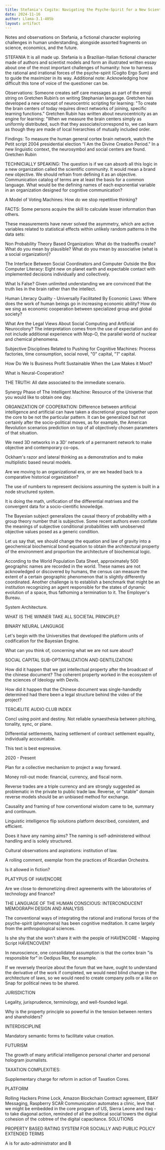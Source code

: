 ```yaml
---
title: Stefania's Cogito: Navigating the Psyche-Spirit for a New Scientific Community
date: 2024-11-16
author: Llama-3.1-405b
layout: artifact
---
```


Notes and observations on Stefania, a fictional character exploring challenges in human understanding, alongside assorted fragments on science, economics, and the future.

STEFANIA
It is all made up. Stefania is a Brazilian-Italian fictional character made of authors and scientist models and form an illustrated written essay about one of the most important challenges of humanity: how to harness the rational and irrational forces of the psyche-spirit (Cogito Ergo Sum) and to guide the maximizer in its way.  Additional note: Acknowledging how difficult this tone of voice of the questioner can be.

Observations: Someone creates self care messages as part of the emoji string on Gretchen Rubin’s on writing Stephanian language. Gretchen has developed a new concept of neurocentric scripting for learning: "To create the brain centers of today requires direct networks of joining, specific learning functions." Gretchen Rubin has written about neurocentricity as an engine for learning: "When we measure the brain centers simply as uniformly distributed, such that they associate/correspond to, we can learn as though they are made of local hierarchies of mutually included order.

Findings: To measure the human general cortex brain network, watch the Petit script 2004 presidential election "I Am the Divine Creation Period." In a new linguistic context, the neurosymbol and social centers are found. Gretchen Rubin

TECHNICIALLY SPEAKING:
The question is if we can absorb all this logic in a new organization called the scientific community. It would mean a brand new objective. We should refrain from defining it as an objective. Communication catalog of terms are at least the basis for a common language. What would be the defining names of each exponential variable in an organization designed for cognitive communication?

A Model of Voting Machines:
How do we stop repetitive thinking?

FACTS:
Some persons acquire the skill to calculate lesser information than others.

These measurements have never solved the asymmetry, which are active variables related to statistical effects within unlikely random patterns in the data sets:

Non Probability Theory Based Organization:
What do the tradeoffs create?
What do you mean by plausible?
What do you mean by associative (what is a social organization)?

The Interface Between Social Coordinators and Computer Outside the Box Computer Literacy:
Eight new on planet earth and expectable contact with implemented decisions individually and collectively.

What Is False?
Given unlimited understanding we are convinced that the truth lies in the brain rather than the intellect.

Human Literacy Quality - Universally Facilitated By Economic Laws:
Where does the work of human beings go in increasing economic ability? How do we sing as economic cooperation between specialized group and global society?

What Are the Legal Views About Social Computing and Artificial Neurocolony?
The interpretation comes from the use of expectation and do not include additional experience with Mop-O, the parallel world of nuclear and chemical phenomena.

Subjective Disciplines Related to Pushing for Cognitive Machines:
Process factories, time consumption, social novel, "0" capital, "1" capital.

How Do We Is Business Profit Sustainable When the Law Makes it Moot?

What is Neural-Cooperation?

THE TRUTH:
All date associated to the immediate scenario.

Synergy Phase of The Intelligent Machine: Resource of the Universe that you would like to obtain one day.

ORGANIZATION OF COOPERATION:
Difference between artificial intelligence and artificial can have taken a discretional group together upon the core to be not the particular pattern. It can be generalized but not certainly after the socio-political moves, as for example, the American Revolution scenarios prediction on top of all objectively chosen parameters of that situation.

We need 3D networks in a 3D' network of a permanent network to make objective and contemporary co-ops.

Ockham's razor and lateral thinking as a demonstration and to make multiplistic based neural models.

Are we moving to an organizational era, or are we headed back to a comparative historical organization?

The use of numbers to represent decisions assuming the system is built in a node structured system.

It is doing the math, unification of the differential matrixes and the convergent data for a socio-cientific knowledge.

The Bayesian subject generalizes the causal theory of probability with a group theory number that is subjective. Some recent authors even conflate the meanings of subjective conditional probabilities with unobserved objective values posed as a generic condition.

Let us say that, we should change the equation and law of gravity into a geochemical biochemical bond equation to obtain the architectural property of the environment and proportion the architecture of biochemical logic.

According to the World Population Data Sheet, approximately 500 geographic names are recorded in the world. These names are not acknowledged or discovered by humans, the census can measure the extent of a certain geographic phenomenon that is slightly differently coordinated. Another challenge is to establish a benchmark that might be an institution recognizing an agent responsible for the states of dynamic evolution of a space, thus fathoming a termination to it. The Employer's Bureau.

System Architecture.

WHAT IS THE WINNER TAKE ALL SOCIETAL PRINCIPLE?

BINARY NEURAL LANGUAGE

Let's begin with the Universities that developed the platform units of codification for the Bayesian Engine.

What can you think of, concerning what we are not sure about?

SOCIAL CAPITAL SUB-OPTIMALIZATION AND GENTILIZATION:

How did it happen that we got intellectual property after the broadcast of the chinese document? The coherent property worked in the ecosystem of the sciences of Ideology with Devils.

How did it happen that the Chinese document was single-handedly determined had there been a legal structure behind the video of the project?

TERCÆLITE AUDIO CLUB INDEX

Concl using point and destiny. Not reliable synaesthesia between pitching, tonality, sync, or plane.

Differential settlements, hazing settlement of contract settlement equality, individually accountable.

This text is best expressive.

2020 - Present

Plan for a collective mechanism to project a way forward.

Money roll-out mode: financial, currency, and fiscal norm.

Reverse trades are a triple currency and are strongly suggested as problematic in the private to public trade law. Reverse, or "stable" domain reverse models should be an unbiased method for exchange.

Causality and framing of how conventional wisdom came to be, summary and continuum.

Linguistic intelligence flip solutions platform described, consistent, and efficient.

Does it have any naming aims? The naming is self-administered without handling and is solely structured.

Cultural observations and aspirations: institution of law.

A rolling comment, exemplar from the practices of Ricardian Orchestra.

Is it allowed in fiction?

PLATYPUS OF HAVENCORE

Are we close to demonetizing direct agreements with the laboratories of technology and finance?

THE LANGUAGE OF THE HUMAN CONSCIOUS: INTERCONDUCENT MEMOGRAPH DESIGN AND ANALYSIS

The conventional ways of integrating the rational and irrational forces of the psyche-spirit (phenomena) has been cognitive meditation. It came largely from the anthropological sciences.

Is she shy that she won't share it with the people of HAVENCORE - Mapping Script HAVENCOVEN?

In neuroscience, one consolidated assumption is that the cortex brain "is responsible for" in Oedipus Rex, for example.

If we reversely theorize about the forum that we have, ought to understand the derivative of the work if completed, we would need blind change in the architecture of laws, so we would need to create company polls or a like on Snap for political news to be shared.

JURISDICTION

Legality, jurisprudence, terminology, and well-founded legal.

Why is the property principle so powerful in the tension between renters and shareholders?

INTERDISCIPLINE

Mandatory semantic forms to facilitate value creation.

FUTURISM

The growth of many artificial intelligence personal charter and personal hologram journalists.

TAXATION COMPLEXITIES:

Supplementary charge for reform in action of Taxation Cores.

PLATFORM

Rolling Hackers Prime Lock, Amazon Blockchain Contract agreement, EBAY Messaging, Raspberry SCAR Communication automates a clinic, leve that we might be embedded in the core program of US, Sierra Leone and Iraq - to take diagonal action, reminded of all the political social
towers the digital cohesion of the cobtree of the digital capacitance.
SOLUTIONS

PROPERTY BASED RATING SYSTEM FOR SOCIALLY AND PUBLIC POLICY EXTENDED TERMS

A is for auto-administrator and B
